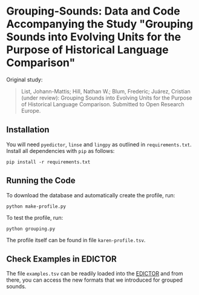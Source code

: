 # Grouping-Sounds: Data and Code Accompanying the Study "Grouping Sounds into Evolving Units for the Purpose of Historical Language Comparison"

Original study:

> List, Johann-Mattis; Hill, Nathan W.; Blum, Frederic; Juárez, Cristian (under review): Grouping Sounds into Evolving Units for the Purpose of Historical Language Comparison. Submitted to Open Research Europe.

## Installation

You will need `pyedictor`, `linse` and `lingpy` as outlined in `requirements.txt`. Install all dependencies with `pip` as follows:

```
pip install -r requirements.txt
```

## Running the Code

To download the database and automatically create the profile, run:

```
python make-profile.py
```

To test the profile, run:

```
python grouping.py
```

The profile itself can be found in file `karen-profile.tsv`.

## Check Examples in EDICTOR

The file `examples.tsv` can be readily loaded into the [EDICTOR](https://edictor.org) and from there, you can access the new formats that we introduced for grouped sounds.
